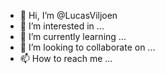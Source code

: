 - 👋 Hi, I’m @LucasViljoen
- 👀 I’m interested in ...
- 🌱 I’m currently learning ...
- 💞️ I’m looking to collaborate on ...
- 📫 How to reach me ...

<!---
LucasViljoen/LucasViljoen is a ✨ special ✨ repository because its `README.md` (this file) appears on your GitHub profile.
You can click the Preview link to take a look at your changes.
--->
